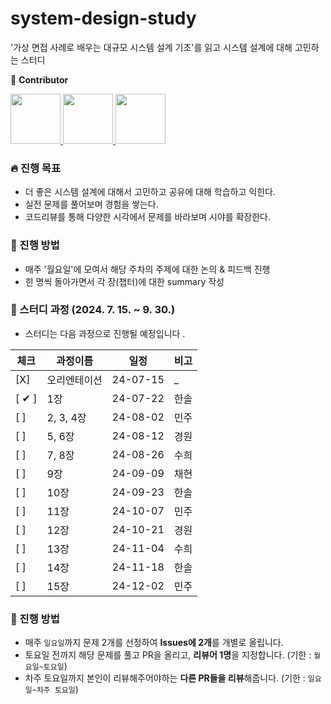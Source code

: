 # system-design-study
'가상 면접 사례로 배우는 대규모 시스템 설계 기초'를 읽고 시스템 설계에 대해 고민하는 스터디

👋 **Contributor**
<div>
  <a href="https://github.com/mjkim1019">
    <img src="https://avatars.githubusercontent.com/u/50831854?v=4" width="80" style="max-width:100%;">
  </a>
  <a href="https://github.com/ggongjukim">
    <img src="https://avatars.githubusercontent.com/u/75241542?v=4" width="80" style="max-width:100%;">
  </a>
  <a href="https://github.com/Yunsuhee">
    <img src="https://avatars.githubusercontent.com/u/97869193?v=4" width="80" style="max-width:100%;">
  </a>
</div>

### 🔥 진행 목표
- 더 좋은 시스템 설계에 대해서 고민하고 공유에 대해 학습하고 익힌다.
- 실전 문제를 풀어보며 경험을 쌓는다.
- 코드리뷰를 통해 다양한 시각에서 문제를 바라보며 시야를 확장한다.

### 📢 진행 방법
- 매주 '월요일'에 모여서 해당 주차의 주제에 대한 논의 & 피드백 진행
- 힌 명씩 돌아가면서 각 장(챕터)에 대한 summary 작성

### 🔰 스터디 과정 (2024. 7. 15. ~ 9. 30.)
- 스터디는 다음 과정으로 진행될 예정입니다 .

|체크|과정이름|일정|비고|
|---|---|---|---|
|[X]|오리엔테이션|24-07-15|_|
|[ ✔ ]|1장|24-07-22|한솔|
|[  ]|2, 3, 4장|24-08-02|민주|
|[  ]|5, 6장|24-08-12|경원|
|[  ]|7, 8장|24-08-26|수희|
|[  ]|9장|24-09-09|채현|
|[  ]|10장|24-09-23|한솔|
|[  ]|11장|24-10-07|민주|
|[  ]|12장|24-10-21|경원|
|[  ]|13장|24-11-04|수희|
|[  ]|14장|24-11-18|한솔|
|[  ]|15장|24-12-02|민주|

### 📢 진행 방법
- 매주 `일요일`까지 문제 2개를 선정하여 **Issues에 2개**를 개별로 올립니다.
- 토요일 전까지 해당 문제를 풀고 PR을 올리고, **리뷰어 1명**을 지정합니다. (기한 : `월요일~토요일`)
- 차주 토요일까지 본인이 리뷰해주어야하는 **다른 PR들을 리뷰**해줍니다. (기한 : `일요일~차주 토요일`)

